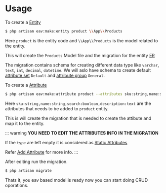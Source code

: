# Usage

To create a [Entity](ideology/entity.html)

```bash
$ php artisan eav:make:entity product \\App\\Products 
```

Here ```product``` is the entity code and ```\\App\\Products``` is the model related to the entity.

This will create the ```Products``` Model file and the migration for the entity [ER](#er-diagram-for-entity)

The migration contains schema for creating different data type like `varchar`, `text`, `int`, `decimal`, `datetime`. We will aslo have schema to create default [attribute set](#attribute-set) `Default` and [attribute group](#attribute-group) `General`.


To create a [Attribute](ideology/attribute.html)

```bash
$ php artisan eav:make:attribute product --attributes sku:string,name:string,search:boolean,description:text 
```

Here ```sku:string,name:string,search:boolean,description:text``` are the attributes that needs to be added to  ```product``` entity.

This is will create the migration that is needed to create the attibute and map it to the entity. 

::: warning
**YOU NEED TO EDIT THE ATTRIBUTES INFO IN THE MIGRATION**

If the `type` are left empty it is considered as [Static Attributes](ideology/static-attribute.html)

Refer [Add Attribute](ideology/attribute.html#add) for more info.
:::



After editing run the migration.

```bash
$ php artisan migrate
```

Thats it, you eav based model is ready now you can start doing CRUD oporations.